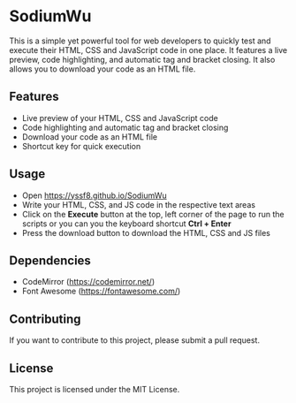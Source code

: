 # SodiumWu
This is a simple yet powerful tool for web developers to quickly test and execute their HTML, CSS and JavaScript code in one place. It features a live preview, code highlighting, and automatic tag and bracket closing. It also allows you to download your code as an HTML file.

## Features
* Live preview of your HTML, CSS and JavaScript code
* Code highlighting and automatic tag and bracket closing
* Download your code as an HTML file
* Shortcut key for quick execution

## Usage
* Open https://yssf8.github.io/SodiumWu
* Write your HTML, CSS, and JS code in the respective text areas
* Click on the **Execute** button at the top, left corner of the page to run the scripts or you can you the keyboard shortcut **Ctrl + Enter**
* Press the download button to download the HTML, CSS and JS files

## Dependencies
* CodeMirror (https://codemirror.net/)
* Font Awesome (https://fontawesome.com/)

## Contributing
If you want to contribute to this project, please submit a pull request.

## License
This project is licensed under the MIT License.
